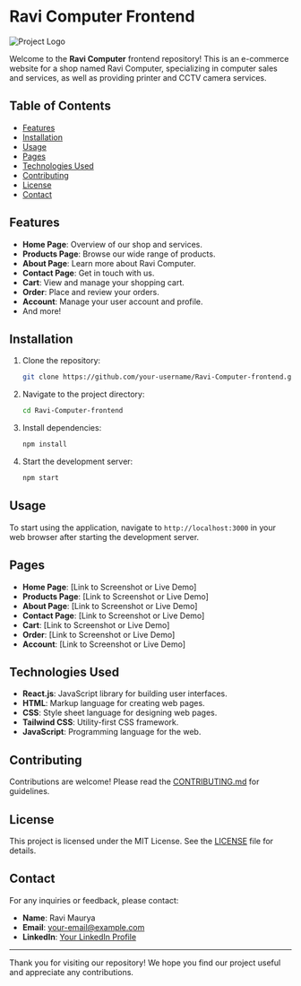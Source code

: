 # Ravi Computer Frontend

![Project Logo](link_to_your_logo.png)

Welcome to the **Ravi Computer** frontend repository! This is an e-commerce website for a shop named Ravi Computer, specializing in computer sales and services, as well as providing printer and CCTV camera services.

## Table of Contents
- [Features](#features)
- [Installation](#installation)
- [Usage](#usage)
- [Pages](#pages)
- [Technologies Used](#technologies-used)
- [Contributing](#contributing)
- [License](#license)
- [Contact](#contact)

## Features
- **Home Page**: Overview of our shop and services.
- **Products Page**: Browse our wide range of products.
- **About Page**: Learn more about Ravi Computer.
- **Contact Page**: Get in touch with us.
- **Cart**: View and manage your shopping cart.
- **Order**: Place and review your orders.
- **Account**: Manage your user account and profile.
- And more!

## Installation

1. Clone the repository:
    ```bash
    git clone https://github.com/your-username/Ravi-Computer-frontend.git
    ```

2. Navigate to the project directory:
    ```bash
    cd Ravi-Computer-frontend
    ```

3. Install dependencies:
    ```bash
    npm install
    ```

4. Start the development server:
    ```bash
    npm start
    ```

## Usage
To start using the application, navigate to `http://localhost:3000` in your web browser after starting the development server.

## Pages

- **Home Page**: [Link to Screenshot or Live Demo]
- **Products Page**: [Link to Screenshot or Live Demo]
- **About Page**: [Link to Screenshot or Live Demo]
- **Contact Page**: [Link to Screenshot or Live Demo]
- **Cart**: [Link to Screenshot or Live Demo]
- **Order**: [Link to Screenshot or Live Demo]
- **Account**: [Link to Screenshot or Live Demo]

## Technologies Used
- **React.js**: JavaScript library for building user interfaces.
- **HTML**: Markup language for creating web pages.
- **CSS**: Style sheet language for designing web pages.
- **Tailwind CSS**: Utility-first CSS framework.
- **JavaScript**: Programming language for the web.

## Contributing

Contributions are welcome! Please read the [CONTRIBUTING.md](link_to_contributing_guidelines) for guidelines.

## License

This project is licensed under the MIT License. See the [LICENSE](link_to_license) file for details.

## Contact

For any inquiries or feedback, please contact:
- **Name**: Ravi Maurya
- **Email**: your-email@example.com
- **LinkedIn**: [Your LinkedIn Profile](link_to_linkedin_profile)

---

Thank you for visiting our repository! We hope you find our project useful and appreciate any contributions.

